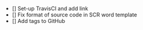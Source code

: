 
- [] Set-up TravisCI and add link
- [] Fix format of source code in SCR word template
- [] Add tags to GitHub

